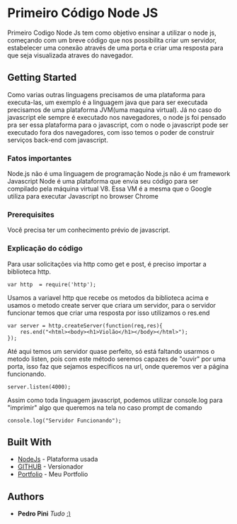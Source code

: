 # Primeiro Código Node JS

Primeiro Codigo Node Js tem como objetivo ensinar a utilizar o node js, começando com um breve código que nos possibilita criar um servidor,
estabelecer uma conexão através de uma porta e criar uma resposta para que seja visualizada atraves do navegador.

## Getting Started

Como varias outras linguagens precisamos de uma plataforma para executa-las, um exemplo é a linguagem java que para ser executada precisamos de uma plataforma JVM(uma maquina virtual). Já no caso do javascript ele sempre é executado nos navegadores, o node js foi pensado pra ser essa plataforma para o javascript, com o node o javascript pode ser executado fora dos navegadores, com isso temos o poder de construir serviços back-end com javascript.
### Fatos importantes
Node.js não é uma linguagem de programação
Node.js não é um framework Javascript
Node é uma plataforma que envia seu código para ser compilado pela máquina virtual V8. Essa VM é a mesma que o Google utiliza para executar Javascript no browser Chrome

### Prerequisites

Você precisa ter um conhecimento prévio de javascript.


### Explicação do código
Para usar solicitações via http
 como get e post, é preciso
 importar a biblioteca http.

```
var http  = require('http');
```

Usamos a variavel http que recebe os metodos
da biblioteca acima e usamos o metodo create
server que criara um servidor, para o servidor funcionar
temos que criar uma resposta por isso utilizamos o res.end

```
var server = http.createServer(function(req,res){
    res.end("<html><body><h1>Violão</h1></body></html>");
});
```

Até aqui temos um servidor quase perfeito,
 só está faltando usarmos o metodo listen,
  pois com este método seremos capazes de "ouvir" por uma porta,
   isso faz que sejamos especificos na url, onde queremos ver a página funcionando.
  ```
server.listen(4000);
```
Assim como toda linguagem javascript,
 podemos utilizar console.log para
 "imprimir" algo que queremos na tela no caso prompt de comando
 ```
console.log("Servidor Funcionando");
```



## Built With

* [NodeJs](https://nodejs.org/en/) - Plataforma usada
* [GITHUB](https://github.com/) - Versionador
* [Portfolio](https://pedropini.com) - Meu Portfolio




## Authors

* **Pedro Pini**  *Tudo*  [:)](github.com/PedroPini)
